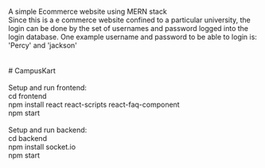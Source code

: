 A simple Ecommerce website using MERN stack<br />
Since this is a e commerce website confined to a particular university, the login can be done by the set of usernames and password logged into the login database. One example username and password to be able to login is: 'Percy' and 'jackson'<br />
<br />
<br />
#   C a m p u s K a r t <br />
<br />
Setup and run frontend: <br />
cd frontend<br />
npm install react react-scripts react-faq-component<br />
npm start<br />
<br />
Setup and run backend: <br />
cd backend<br />
npm install socket.io<br />
npm start<br />
